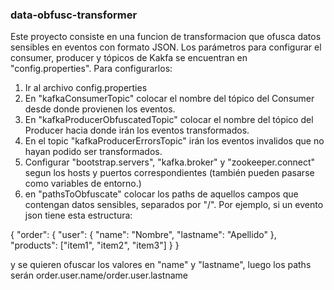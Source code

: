 ### data-obfusc-transformer

Este proyecto consiste en una funcion de transformacion que ofusca datos sensibles en eventos con formato JSON.
Los parámetros para configurar el consumer, producer y tópicos de Kakfa se encuentran en "config.properties".
Para configurarlos:
1) Ir al archivo config.properties
2) En "kafkaConsumerTopic" colocar el nombre del tópico del Consumer desde donde provienen los eventos.
3) En "kafkaProducerObfuscatedTopic" colocar el nombre del tópico del Producer hacia donde irán los eventos transformados.
4) En el topic "kafkaProducerErrorsTopic" irán los eventos invalidos que no hayan podido ser transformados.
5) Configurar "bootstrap.servers", "kafka.broker" y "zookeeper.connect" segun los hosts y puertos correspondientes (también pueden pasarse como variables de entorno.)
6) en "pathsToObfuscate" colocar los paths de aquellos campos que contengan datos sensibles, separados por "/". Por ejemplo, si un evento json tiene esta estructura:

{
 "order":
	{
   	 "user":
		{
      	 	"name": "Nombre",
      	 	"lastname": "Apellido"
   	 	},
   	 "products": ["item1", "item2", "item3"]
 	 }
}

y se quieren ofuscar los valores en "name" y "lastname", luego los paths serán order.user.name/order.user.lastname
